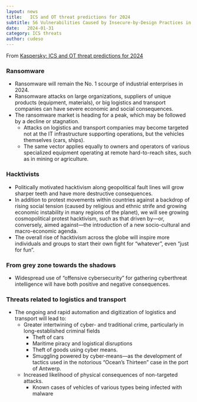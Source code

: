 ```yaml
---
layout: news
title:   ICS and OT threat predictions for 2024 
subtitle: 56 Vulnerabilities Caused by Insecure-by-Design Practices in OT
date:   2024-01-31
category: ICS threats
author: cudeso
---
```


From [Kaspersky: ICS and OT threat predictions for 2024 ](https://ics-cert.kaspersky.com/publications/reports/2024/01/31/ics-and-ot-threat-predictions-for-2024/)

### Ransomware

- Ransomware will remain the No. 1 scourge of industrial enterprises in 2024.
- Ransomware attacks on large organizations, suppliers of unique products (equipment, materials), or big logistics and transport companies can have severe economic and social consequences.
- The ransomware market is heading for a peak, which may be followed by a decline or stagnation. 
  - Attacks on logistics and transport companies may become targeted not at the IT infrastructure supporting operations, but the vehicles themselves (cars, ships).
  - The same vector applies equally to owners and operators of various specialized equipment operating at remote hard-to-reach sites, such as in mining or agriculture.

### Hacktivists

- Politically motivated hacktivism along geopolitical fault lines will grow sharper teeth and have more destructive consequences.
- In addition to protest movements within countries against a backdrop of rising social tension (caused by religious and ethnic strife and growing economic instability in many regions of the planet), we will see growing cosmopolitical protest hacktivism, such as that driven by—or, conversely, aimed against—the introduction of a new socio-cultural and macro-economic agenda.
- The overall rise of hacktivism across the globe will inspire more individuals and groups to start their own fight for “whatever”, even “just for fun”.

### From grey zone towards the shadows

- Widespread use of “offensive cybersecurity” for gathering cyberthreat intelligence will have both positive and negative consequences.

### Threats related to logistics and transport

- The ongoing and rapid automation and digitization of logistics and transport will lead to:
  - Greater intertwining of cyber- and traditional crime, particularly in long-established criminal fields
    - Theft of cars
    - Maritime piracy and logistical disruptions
    - Theft of goods using cyber means.
    - Smuggling powered by cyber-means—as the development of tactics used in the notorious “Ocean’s Thirteen” case in the port of Antwerp.
  - Increased likelihood of physical consequences of non-targeted attacks.
    - Known cases of vehicles of various types being infected with malware